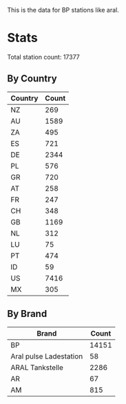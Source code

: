This is the data for BP stations like aral.


# Stats

Total station count: 17377
## By Country

| Country | Count
| - | - 
| NZ | 269
| AU | 1589
| ZA | 495
| ES | 721
| DE | 2344
| PL | 576
| GR | 720
| AT | 258
| FR | 247
| CH | 348
| GB | 1169
| NL | 312
| LU | 75
| PT | 474
| ID | 59
| US | 7416
| MX | 305
## By Brand

| Brand | Count
| - | - 
| BP | 14151
| Aral pulse Ladestation | 58
| ARAL Tankstelle | 2286
| AR | 67
| AM | 815
